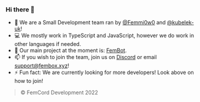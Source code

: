 ### Hi there 👋

- 💬 We are a Small Development team ran by [@Femmi0w0](https://github.com/Femmi0w0) and [@kubelek-uk](https://github.com/kubelek-uk)!
- 💻 We mostly work in TypeScript and JavaScript, however we do work in other languages if needed.
- 🤖 Our main project at the moment is: [FemBot](https://github.com/FemBoxDevelopment/FemBot).
- 📫 If you wish to join the team, join us on [Discord](https://discord.gg/gxHMP3MF66) or email [support@fembox.xyz](mailto:support@fembox.xyz)!
- ⚡ Fun fact: We are currently looking for more developers! Look above on how to join!

> © FemCord Development 2022
